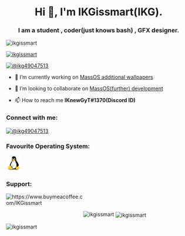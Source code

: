 <h1 align="center">Hi 👋, I'm IKGissmart(IKG).</h1>
<h3 align="center">I am a student , coder(just knows bash) , GFX designer.</h3>

<p align="left"> <img src="https://komarev.com/ghpvc/?username=ikgissmart&label=Profile%20views&color=0e75b6&style=flat" alt="ikgissmart" /> </p>

<p align="left"> <a href="https://github.com/ryo-ma/github-profile-trophy"><img src="https://github-profile-trophy.vercel.app/?username=ikgissmart" alt="ikgissmart" /></a> </p>

<p align="left"> <a href="https://twitter.com/@ikg49047513" target="blank"><img src="https://img.shields.io/twitter/follow/@ikg49047513?logo=twitter&style=for-the-badge" alt="@ikg49047513" /></a> </p>

- 🔭 I’m currently working on [MassOS additional wallpapers](https://github.com/IKGissmart/MassOS-Additional-Wallpapers/blob/main/Gallery.md)

- 👯 I’m looking to collaborate on [MassOS(further) development](https://massos.org/)

- 📫 How to reach me **IKnewGyT#1370(Discord ID)**

<h3 align="left">Connect with me:</h3>
<p align="left">
<a href="https://twitter.com/@ikg49047513" target="blank"><img align="center" src="https://raw.githubusercontent.com/rahuldkjain/github-profile-readme-generator/master/src/images/icons/Social/twitter.svg" alt="@ikg49047513" height="30" width="40" /></a>
</p>

<h3 align="left">Favourite Operating System:</h3>
<p align="left"> <a href="https://www.linux.org/" target="_blank" rel="noreferrer"> <img src="https://raw.githubusercontent.com/devicons/devicon/master/icons/linux/linux-original.svg" alt="linux" width="40" height="40"/> </a> </p>

<h3 align="left">Support:</h3>
<p><a href="https://www.buymeacoffee.com/https://www.buymeacoffee.com/IKGissmart"> <img align="left" src="https://cdn.buymeacoffee.com/buttons/v2/default-yellow.png" height="50" width="210" alt="https://www.buymeacoffee.com/IKGissmart" /></a></p><br><br>

<p><img align="left" src="https://github-readme-stats.vercel.app/api/top-langs?username=ikgissmart&show_icons=true&locale=en&layout=compact" alt="ikgissmart" /></p>

<p>&nbsp;<img align="center" src="https://github-readme-stats.vercel.app/api?username=ikgissmart&show_icons=true&locale=en" alt="ikgissmart" /></p>

<p><img align="center" src="https://github-readme-streak-stats.herokuapp.com/?user=ikgissmart&" alt="ikgissmart" /></p>
